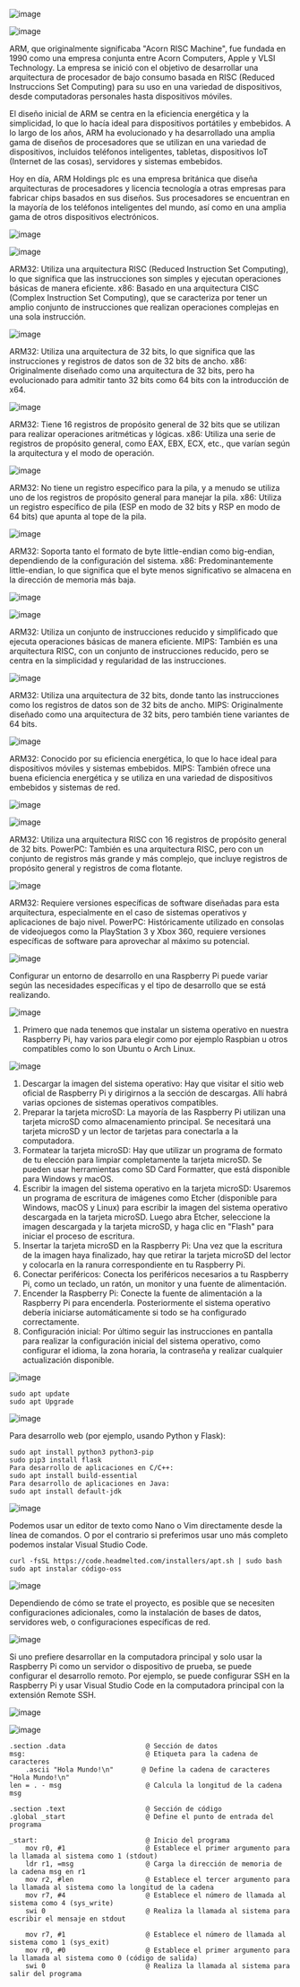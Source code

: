 ![image](https://gist.github.com/assets/65793834/d8c14d82-513f-4cc8-ac55-bf444e62f5ca)

![image](https://gist.github.com/assets/126197914/1454b57a-3d49-4374-a1cb-74a59b3ded0b)

ARM, que originalmente significaba "Acorn RISC Machine", fue fundada en 1990 como una empresa conjunta entre Acorn Computers, Apple y 
VLSI Technology. La empresa se inició con el objetivo de desarrollar una arquitectura de procesador de bajo consumo basada en RISC 
(Reduced Instruccions Set Computing) para su uso en una variedad de dispositivos, desde computadoras personales hasta dispositivos 
móviles.

El diseño inicial de ARM se centra en la eficiencia energética y la simplicidad, lo que lo hacía ideal para dispositivos portátiles y 
embebidos. A lo largo de los años, ARM ha evolucionado y ha desarrollado una amplia gama de diseños de procesadores que se utilizan en 
una variedad de dispositivos, incluidos teléfonos inteligentes, tabletas, dispositivos IoT (Internet de las cosas), servidores y 
sistemas embebidos.

Hoy en día, ARM Holdings plc es una empresa británica que diseña arquitecturas de procesadores y licencia tecnología a otras empresas 
para fabricar chips basados en sus diseños. Sus procesadores se encuentran en la mayoría de los teléfonos inteligentes del mundo, así 
como en una amplia gama de otros dispositivos electrónicos.

![image](https://gist.github.com/assets/150864410/37b1f051-b1a5-4f35-b323-b23653c30742)

![image](https://gist.github.com/assets/150864410/da26c64a-2ec5-4f70-adcb-14e7051be802)

ARM32: Utiliza una arquitectura RISC (Reduced Instruction Set Computing), lo que significa que las instrucciones son simples y ejecutan 
operaciones básicas de manera eficiente.
x86: Basado en una arquitectura CISC (Complex Instruction Set Computing), que se caracteriza por tener un amplio conjunto de 
instrucciones que realizan operaciones complejas en una sola instrucción.

![image](https://gist.github.com/assets/150864410/dfa77e56-788b-4edf-b76a-d2f163e381b4)

ARM32: Utiliza una arquitectura de 32 bits, lo que significa que las instrucciones y registros de datos son de 32 bits de ancho.
x86: Originalmente diseñado como una arquitectura de 32 bits, pero ha evolucionado para admitir tanto 32 bits como 64 bits con la 
introducción de x64.

![image](https://gist.github.com/assets/150864410/3bba03ab-64c5-4757-a38d-dba891f64eb3)

ARM32: Tiene 16 registros de propósito general de 32 bits que se utilizan para realizar operaciones aritméticas y lógicas.
x86: Utiliza una serie de registros de propósito general, como EAX, EBX, ECX, etc., que varían según la arquitectura y el modo de 
operación.

![image](https://gist.github.com/assets/150864410/e8137fd4-132c-4138-a842-3ddc32362d79)

ARM32: No tiene un registro específico para la pila, y a menudo se utiliza uno de los registros de propósito general para manejar la 
pila.
x86: Utiliza un registro específico de pila (ESP en modo de 32 bits y RSP en modo de 64 bits) que apunta al tope de la pila.

![image](https://gist.github.com/assets/150864410/888cf87e-1ddf-45b7-93cc-1bbbdb626174)

ARM32: Soporta tanto el formato de byte little-endian como big-endian, dependiendo de la configuración del sistema.
x86: Predominantemente little-endian, lo que significa que el byte menos significativo se almacena en la dirección de memoria más baja.

![image](https://gist.github.com/assets/150864410/4c10cbb1-0b4b-4ee6-8715-bdbc1989ba28)

![image](https://gist.github.com/assets/150864410/a97418d1-9a05-41d9-9eb1-da5c444527eb)

ARM32: Utiliza un conjunto de instrucciones reducido y simplificado que ejecuta operaciones básicas de manera eficiente.
MIPS: También es una arquitectura RISC, con un conjunto de instrucciones reducido, pero se centra en la simplicidad y regularidad de las 
instrucciones.

![image](https://gist.github.com/assets/150864410/bbbf6524-2004-46d4-be49-ca68aea790d7)

ARM32: Utiliza una arquitectura de 32 bits, donde tanto las instrucciones como los registros de datos son de 32 bits de ancho.
MIPS: Originalmente diseñado como una arquitectura de 32 bits, pero también tiene variantes de 64 bits.

![image](https://gist.github.com/assets/150864410/6e154cf5-50ac-45c7-9803-33f866ef8ab5)

ARM32: Conocido por su eficiencia energética, lo que lo hace ideal para dispositivos móviles y sistemas embebidos.
MIPS: También ofrece una buena eficiencia energética y se utiliza en una variedad de dispositivos embebidos y sistemas de red.

![image](https://gist.github.com/assets/150864410/4ab11766-369d-491c-a464-934e2fd55eeb)

![image](https://gist.github.com/assets/150864410/440f4a56-e3c0-435d-863a-daba7fd9f86b)

ARM32: Utiliza una arquitectura RISC con 16 registros de propósito general de 32 bits.
PowerPC: También es una arquitectura RISC, pero con un conjunto de registros más grande y más complejo, que incluye registros de propósito general y registros de coma flotante.

![image](https://gist.github.com/assets/150864410/dd7528c8-b363-4952-8f13-8ee914d259c7)

ARM32: Requiere versiones específicas de software diseñadas para esta arquitectura, especialmente en el caso de sistemas operativos y 
aplicaciones de bajo nivel.
PowerPC: Históricamente utilizado en consolas de videojuegos como la PlayStation 3 y Xbox 360, requiere versiones específicas de 
software para aprovechar al máximo su potencial.

![image](https://gist.github.com/assets/126197914/f045a718-2739-43ff-8aeb-c685393d5aa4)

Configurar un entorno de desarrollo en una Raspberry Pi puede variar según las necesidades específicas y el tipo de desarrollo que se 
está realizando.

![image](https://gist.github.com/assets/126197914/f1839953-3c55-4bd0-93a7-53df77efa62b)

1. Primero que nada tenemos que instalar un sistema operativo en nuestra Raspberry Pi, hay varios para elegir como por ejemplo Raspbian 
u otros compatibles como lo son Ubuntu o Arch Linux.

![image](https://gist.github.com/assets/126197914/b42f2999-e645-43ac-83bc-c435a976410e)

1.  Descargar la imagen del sistema operativo: Hay que visitar el sitio web oficial de Raspberry Pi y dirigirnos a la sección de 
descargas. Allí habrá varias opciones de sistemas operativos compatibles.
2. Preparar la tarjeta microSD: La mayoría de las Raspberry Pi utilizan una tarjeta microSD como almacenamiento principal. Se necesitará 
una tarjeta microSD y un lector de tarjetas para conectarla a la computadora.
4. Formatear la tarjeta microSD: Hay que utilizar un programa de formato de tu elección para limpiar completamente la tarjeta microSD. 
Se pueden usar herramientas como SD Card Formatter, que está disponible para Windows y macOS.
6. Escribir la imagen del sistema operativo en la tarjeta microSD: Usaremos un programa de escritura de imágenes como Etcher (disponible 
para Windows, macOS y Linux) para escribir la imagen del sistema operativo descargada en la tarjeta microSD. Luego abra Etcher, 
seleccione la imagen descargada y la tarjeta microSD, y haga clic en "Flash" para iniciar el proceso de escritura.
8. Insertar la tarjeta microSD en la Raspberry Pi: Una vez que la escritura de la imagen haya finalizado,
hay que retirar la tarjeta microSD del lector y colocarla en la ranura correspondiente en tu Raspberry Pi.
6. Conectar periféricos: Conecta los periféricos necesarios a tu Raspberry Pi, como un teclado, un ratón, un monitor y una fuente de 
alimentación.
8. Encender la Raspberry Pi: Conecte la fuente de alimentación a la Raspberry Pi para encenderla. Posteriormente el sistema operativo 
debería iniciarse automáticamente si todo se ha configurado correctamente.
10. Configuración inicial: Por último seguir las instrucciones en pantalla para realizar la configuración inicial del sistema operativo, 
como configurar el idioma, la zona horaria, la contraseña y realizar cualquier actualización disponible.

![image](https://gist.github.com/assets/126197914/4065bd90-dcaf-41cb-93b7-00a3c4fa45b9)

```
sudo apt update
sudo apt Upgrade
```

![image](https://gist.github.com/assets/126197914/7cc67d9e-b771-40a8-a6e0-d2c7d4e6a114)

Para desarrollo web (por ejemplo, usando Python y Flask):

```
sudo apt install python3 python3-pip
sudo pip3 install flask
Para desarrollo de aplicaciones en C/C++:
sudo apt install build-essential
Para desarrollo de aplicaciones en Java:
sudo apt install default-jdk
```

![image](https://gist.github.com/assets/126197914/12b664d6-0d0d-48b9-ba31-9f707e00e6cf)

Podemos usar un editor de texto como Nano o Vim directamente desde la línea de comandos. O por el contrario si preferimos usar uno más 
completo podemos instalar Visual Studio Code.

```
curl -fsSL https://code.headmelted.com/installers/apt.sh | sudo bash
sudo apt instalar código-oss
```

![image](https://gist.github.com/assets/126197914/13101c36-e928-4c49-a0c1-cd8f909e491f)

Dependiendo de cómo se trate el proyecto, es posible que se necesiten configuraciones adicionales, como la instalación de bases de 
datos, servidores web, o configuraciones específicas de red.

![image](https://gist.github.com/assets/126197914/8ceb6c4b-6848-42e6-99f3-6359b38551c6)

Si uno prefiere desarrollar en la computadora principal y solo usar la Raspberry Pi como un servidor o dispositivo de prueba, se puede 
configurar el desarrollo remoto. Por ejemplo, se puede configurar SSH en la Raspberry Pi y usar Visual Studio Code en la computadora 
principal con la extensión Remote SSH.

![image](https://gist.github.com/assets/65793834/e1806ac3-2107-4dac-ad99-5d0c19b308bf)

![image](https://gist.github.com/assets/65793834/dcc95c68-50cf-4a08-82ef-ad60c8b265d3)

```
.section .data                    @ Sección de datos
msg:                              @ Etiqueta para la cadena de caracteres
    .ascii "Hola Mundo!\n"       @ Define la cadena de caracteres "Hola Mundo!\n"
len = . - msg                     @ Calcula la longitud de la cadena msg

.section .text                    @ Sección de código
.global _start                    @ Define el punto de entrada del programa

_start:                           @ Inicio del programa
    mov r0, #1                    @ Establece el primer argumento para la llamada al sistema como 1 (stdout)
    ldr r1, =msg                  @ Carga la dirección de memoria de la cadena msg en r1
    mov r2, #len                  @ Establece el tercer argumento para la llamada al sistema como la longitud de la cadena
    mov r7, #4                    @ Establece el número de llamada al sistema como 4 (sys_write)
    swi 0                         @ Realiza la llamada al sistema para escribir el mensaje en stdout

    mov r7, #1                    @ Establece el número de llamada al sistema como 1 (sys_exit)
    mov r0, #0                    @ Establece el primer argumento para la llamada al sistema como 0 (código de salida)
    swi 0                         @ Realiza la llamada al sistema para salir del programa
```
